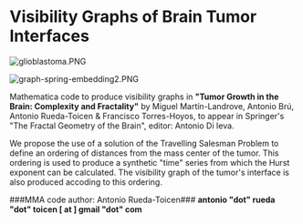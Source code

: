 # Visibility Graphs of Brain Tumor Interfaces #

![glioblastoma.PNG](https://bitbucket.org/repo/gXR68a/images/2878427517-glioblastoma.PNG)

![graph-spring-embedding2.PNG](https://bitbucket.org/repo/gXR68a/images/3646883915-graph-spring-embedding2.PNG)

Mathematica code to produce visibility graphs in **"Tumor Growth in the Brain: Complexity and Fractality"** by Miguel Martín-Landrove, Antonio Brú, Antonio Rueda-Toicen & Francisco Torres-Hoyos, to appear in Springer's "The Fractal Geometry of the Brain", editor: Antonio Di Ieva.

We propose the use of a solution of the Travelling Salesman Problem to define an ordering of distances from the mass center of the tumor. This ordering is used to produce a synthetic "time" series from which the Hurst exponent can be calculated. The visibility graph of the tumor's interface is also produced accoding to this ordering.

###MMA code author: Antonio Rueda-Toicen### 
**antonio "dot" rueda "dot" toicen [ at ] gmail "dot" com**
